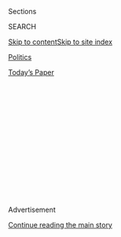 <div id="app">

<div>

<div>

<div>

<div class="NYTAppHideMasthead css-1q2w90k e1suatyy0">

<div class="section css-ui9rw0 e1suatyy2">

<div class="css-eph4ug er09x8g0">

<div class="css-6n7j50">

</div>

<span class="css-1dv1kvn">Sections</span>

<div class="css-10488qs">

<span class="css-1dv1kvn">SEARCH</span>

</div>

[Skip to content](#site-content)[Skip to site
index](#site-index)

</div>

<div id="masthead-section-label" class="css-1wr3we4 eaxe0e00">

[Politics](https://www.nytimes.com/section/politics)

</div>

<div class="css-10698na e1huz5gh0">

</div>

</div>

<div id="masthead-bar-one" class="section hasLinks css-15hmgas e1csuq9d3">

<div class="css-uqyvli e1csuq9d0">

</div>

<div class="css-1uqjmks e1csuq9d1">

</div>

<div class="css-9e9ivx">

[](https://myaccount.nytimes.com/auth/login?response_type=cookie&client_id=vi)

</div>

<div class="css-1bvtpon e1csuq9d2">

[Today’s
Paper](https://www.nytimes.com/section/todayspaper)

</div>

</div>

</div>

</div>

<div data-aria-hidden="false">

<div id="site-content" data-role="main">

<div>

<div class="css-1aor85t" style="opacity:0.000000001;z-index:-1;visibility:hidden">

<div class="css-1hqnpie">

<div class="css-epjblv">

<span class="css-17xtcya">[Politics](/section/politics)</span><span class="css-x15j1o">|</span><span class="css-fwqvlz">In
Trumpworld, the Grown-Ups in the Room All Left, and Got Book
Deals</span>

</div>

<div class="css-k008qs">

<div class="css-1iwv8en">

<span class="css-18z7m18"></span>

<div>

</div>

</div>

<span class="css-1n6z4y">https://nyti.ms/3jZ0Uel</span>

<div class="css-1705lsu">

<div class="css-4xjgmj">

<div class="css-4skfbu" data-role="toolbar" data-aria-label="Social Media Share buttons, Save button, and Comments Panel with current comment count" data-testid="share-tools">

  - 
  - 
  - 
  - 
    
    <div class="css-6n7j50">
    
    </div>

  - 

</div>

</div>

</div>

</div>

</div>

</div>

<div id="NYT_TOP_BANNER_REGION" class="css-13pd83m">

</div>

<div id="top-wrapper" class="css-1sy8kpn">

<div id="top-slug" class="css-l9onyx">

Advertisement

</div>

[Continue reading the main
story](#after-top)

<div class="ad top-wrapper" style="text-align:center;height:100%;display:block;min-height:250px">

<div id="top" class="place-ad" data-position="top" data-size-key="top">

</div>

</div>

<div id="after-top">

</div>

</div>

<div>

<div id="sponsor-wrapper" class="css-1hyfx7x">

<div id="sponsor-slug" class="css-19vbshk">

Supported by

</div>

[Continue reading the main
story](#after-sponsor)

<div id="sponsor" class="ad sponsor-wrapper" style="text-align:center;height:100%;display:block">

</div>

<div id="after-sponsor">

</div>

</div>

<div class="css-186x18t">

News Analysis

</div>

<div class="css-1vkm6nb ehdk2mb0">

# In Trumpworld, the Grown-Ups in the Room All Left, and Got Book Deals

</div>

A large club of Trump administration evictees have turned their
bracingly bad experiences into a new genre: political revenge
literature.

<div class="css-79elbk" data-testid="photoviewer-wrapper">

<div class="css-z3e15g" data-testid="photoviewer-wrapper-hidden">

</div>

<div class="css-1a48zt4 ehw59r15" data-testid="photoviewer-children">

![<span class="css-16f3y1r e13ogyst0" data-aria-hidden="true">The list
of ex-staffers who have written tell-alls includes James Comey, former
F.B.I. director; Omarosa Manigault Newman, former assistant to the
president; and John Bolton, former national security
adviser.</span><span class="css-cnj6d5 e1z0qqy90" itemprop="copyrightHolder"><span class="css-1ly73wi e1tej78p0">Credit...</span><span><span>Photo
Illustration by Tony Cenicola/The New York Times. Trump: Doug Mills/The
New York
Times.</span></span></span>](https://static01.nyt.com/images/2020/08/01/us/politics/01trump-books-final/01trump-books-final-articleLarge.jpg?quality=75&auto=webp&disable=upscale)

</div>

</div>

<div class="css-18e8msd">

<div class="css-vp77d3 epjyd6m0">

<div class="css-hus3qt ey68jwv0" data-aria-hidden="true">

[![Sarah
Lyall](https://static01.nyt.com/images/2018/02/20/multimedia/author-sarah-lyall/author-sarah-lyall-thumbLarge.jpg
"Sarah Lyall")](https://www.nytimes.com/by/sarah-lyall)

</div>

<div class="css-1baulvz">

By [<span class="css-1baulvz last-byline" itemprop="name">Sarah
Lyall</span>](https://www.nytimes.com/by/sarah-lyall)

</div>

</div>

  - Aug. 1, 2020, <span class="css-epvm6">11:56 a.m.
    ET</span>

  - 
    
    <div class="css-4xjgmj">
    
    <div class="css-d8bdto" data-role="toolbar" data-aria-label="Social Media Share buttons, Save button, and Comments Panel with current comment count" data-testid="share-tools">
    
      - 
      - 
      - 
      - 
        
        <div class="css-6n7j50">
        
        </div>
    
      - 
    
    </div>
    
    </div>

</div>

</div>

<div class="section meteredContent css-1r7ky0e" name="articleBody" itemprop="articleBody">

<div class="css-1fanzo5 StoryBodyCompanionColumn">

<div class="css-53u6y8">

It was the summer of 2016, and the Republican Party was about to
nominate Donald J. Trump for president. Until then, many party members
had aggressively opposed his candidacy. “I think he’s crazy,” Senator
Lindsey Graham, Republican of South Carolina, said earlier that year. “I
think he’s unfit for office.”

But faced with the inevitable reality of Mr. Trump, the party was forced
to perform what the British tabloids call a
“[reverse-ferret](https://www.forbes.com/sites/andrewbusby/2019/03/29/the-reverse-ferret-and-the-department-store-how-today-became-debs-day/#6eebddc017de)”
— a messaging U-turn in which you abruptly take the opposite position of
the one you espoused a moment earlier.

Contrary to what they said before, the Republicans announced, Mr. Trump
was totally suited for the presidency. He would rise to the occasion.
Being president would render him, tautologically, presidential. In any
case, at least he would be surrounded by adults who would steer him in
the right direction.

“It began to dawn on me,” Anthony Scaramucci, who went on to (briefly)
work in the Trump White House, wrote of hearing about the
then-candidate’s tax proposals. “Donald J. Trump wasn’t the extreme,
unhinged, unserious candidate that I thought he was.”

</div>

</div>

<div class="css-1fanzo5 StoryBodyCompanionColumn">

<div class="css-53u6y8">

Mr. Scaramucci spent just 11 days as the White House communications
director in 2017 before being [unceremoniously
removed](https://www.nytimes.com/2017/07/31/us/politics/trump-white-house-obamacare-health.html),
a victim of his own operatic ineptitude as well as the dysfunction of
the White House. He now regrets the error, as he sees it, of ever having
admired Mr. Trump. “The guy stinks,” he [said
recently](https://www.theguardian.com/tv-and-radio/2020/jul/17/the-guy-stinks-and-hes-a-racist-anthony-scaramucci-on-donald-trump).

As it happens, Mr. Scaramucci wrote a book about his brief, unhappy
White House experience, joining a large club of Trump administration
evictees who have turned their bracingly bad experiences into a new
genre of political revenge literature. These include [James
Comey](https://www.nytimes.com/2019/10/12/us/politics/james-comey-trump.html),
former F.B.I. director; Omarosa Manigault Newman, former assistant to
the president; Andrew McCabe, former deputy F.B.I. director; John
Bolton, former national security adviser; Cliff Sims, former White House
communications aide; and Anonymous, current senior figure, at least by
his or her own account, in the Trump administration.

(There’s also Sean Spicer, former press secretary, who wrote a mostly
complimentary book about his fleeting White House tenure; and Mary
Trump, not an ex-staffer but the president’s niece, whose scathing
portrait of Trump family pathology came out in July and sold 1.35
million copies across all formats in its first week. That book is
currently No. 1 on hardback nonfiction best-seller lists in the United
States, Britain, Canada and Ireland, and No. 2 in
Australia.)

</div>

</div>

<div class="css-79elbk" data-testid="photoviewer-wrapper">

<div class="css-z3e15g" data-testid="photoviewer-wrapper-hidden">

</div>

<div class="css-1a48zt4 ehw59r15" data-testid="photoviewer-children">

![](https://static01.nyt.com/images/2020/08/02/us/politics/trump-books-covers/oakImage-1595963353180-articleLarge.jpg?quality=75&auto=webp&disable=upscale)

</div>

</div>

<div class="css-1fanzo5 StoryBodyCompanionColumn">

<div class="css-53u6y8">

Taken en masse, the books paint a damning portrait of the 45th president
of the United States. But the sheer volume of unflattering material they
contain can have the paradoxical danger of blunting their collective
impact. After the 10th time you read about Mr. Trump’s short attention
span, your own attention is in danger of wandering.

</div>

</div>

<div class="css-1fanzo5 StoryBodyCompanionColumn">

<div class="css-53u6y8">

“There is only so much the public can absorb,” Anonymous writes in “A
Warning.”

There are even more memoirs scheduled for the fall: one by Michael
Cohen, the president’s disgraced ex-personal lawyer, which federal
officials tried to block but then said could proceed, and another by
H.R. McMaster, who was Mr. Trump’s second national security adviser and
is no fan of the president.

But at this point, nearly four years in, is there anything left to say
about Mr. Trump that might surprise us? Or, as Mr. McCabe writes in “The
Threat”: “What more could a person do to erode the credibility of the
presidency?”

Reading all these books, one after the other, is like swimming for days
in a greasy, brackish canal whose bottom is teeming with shards of
broken-down old industrial equipment. The experience is not pleasant,
you might hurt yourself, and it leaves you covered in grime. The picture
they paint of their protagonist — Mr. Trump — is so outrageous that if
they were fiction they would be dismissed as too broad, too much of a
caricature.

As different as the authors are, the books share a number of common
observations about the president. And so, with the Republican Party set
to renominate him this month,<span class="css-8l6xbc evw5hdy0">
</span>here is a reminder of what sort of leader Mr. Trump has turned
out to be, according to his growing band of disgruntled former
employees.

## Trump vs. his employees

Mr. Trump is universally presented in the memoirs as a flamboyantly mean
and intemperately indiscreet boss, wrong-footing and humiliating cabinet
members and aides with constant criticism, sometimes to their faces,
sometimes behind their backs.

The president dismisses Jim Mattis, his first secretary of
defense<span class="css-8l6xbc evw5hdy0"> </span>as “a liberal
Democrat,” yells at him in meetings and notes that “I never really
liked him.” (“I felt sorry for Mattis, not to mention the country as a
whole,” Mr. Bolton writes.)

He derides Kirstjen Nielsen, his second secretary of homeland security
as ineffectual and “not mentally able” to handle her job and then, in a
fit of pique, futilely attempts to reassign her responsibilities first
to Jared Kushner, his son-in-law, and then to Mr. Bolton.

</div>

</div>

<div class="css-1fanzo5 StoryBodyCompanionColumn">

<div class="css-53u6y8">

He muses aloud on multiple occasions about dumping Vice President Mike
Pence from the ticket in 2020 and replacing him with Nikki Haley, the UN
ambassador.<span class="css-8l6xbc evw5hdy0"> </span>“Did we make a
mistake with Gina?” he asks, referring to his decision to make Gina
Haspel director of the C.I.A.

“Rex was terrible,” he says about Rex Tillerson, his original secretary
of state. “What good is he?” he asks rhetorically about Steven Mnuchin,
his treasury secretary. “I thought we had the right guy at Treasury. But
now I don’t know.”

He yells at his trade adviser, Peter Navarro, when Mr. Navarro attempts
to show him a complicated chart outlining a policy point. (“I have no
idea what I’m even looking at,” the president snaps.) He tells Mr.
Kushner in meetings: “Jared, you don’t know what you’re talking about.”
He mocks his original chief economic adviser, Gary Cohn, as a
“globalist,” elongating the “O” in a sneering tone, as if the word
were akin to “Antifa member.”

Just as the president uses derisive nicknames for his political enemies,
so he does for his own subordinates. He mocks Jeff Sessions his first
attorney general, as “Benjamin Button.” He calls Betsy DeVos, the
education secretary, “Ditzy DeVos.”<span class="css-8l6xbc evw5hdy0">
</span>“This place is really taking a toll on Kellyanne,” he says of
Kellyanne Conway, counselor to the president, implying that she looks
tired and worn out.

## The president and the truth

The Trump administration surged into life with a whomping great Trumpian
untruth: that Mr. Trump’s inauguration crowd was the largest in history.
Even Mr. Spicer did not believe it, though he had to pretend otherwise.

“It was hard to keep a straight face as Sean proceeded to lie to the
American people,” Ms. Manigault Newman writes.

All the memoirists present Mr. Trump as supremely untrustworthy. He is
“a deliberate liar, someone who will say whatever he pleased to get
whatever he wishes,” Mr. McCabe writes. “People who’ve known him for
years accept it as common knowledge,” Anonymous writes.

</div>

</div>

<div class="css-1fanzo5 StoryBodyCompanionColumn">

<div class="css-53u6y8">

Sometimes Mr. Trump asserts one thing and then, a few minutes later,
just the opposite.

On other occasions, he conjures pieces of misinformation designed to
bolster his thesis, as when he insisted that “three to five million
people” voted illegally in the 2016 election. He has a habit of plucking
figures from thin air — first $20 billion, for instance, then $38
billion, to drive home his point about trade deficits in a meeting with
President Moon Jae-in of South Korea — regardless of the numbers’
relationship to fact.

The memoirists have different ways of dealing with all this presidential
slipperiness. Mr. Comey and Mr. McCabe start keeping detailed logs of
their encounters with the president, the way you would if you had an
unstable spouse and wanted to catalog his erratic behavior for use in
future divorce proceedings.

Too bad, is the apparent view of Reince Priebus, the original chief of
staff.

“The directive came down from Reince,” Ms. Manigault Newman writes,
“that our default position was to back up whatever the president said
or tweeted, regardless of its accuracy.”

## How to describe the experience

Striving for new ways to characterize the head-spinning unreality of the
Trump White House, the authors of the memoirs turn to a variety of vivid
figures of speech.

**Mr. Spicer:** “I sometimes felt like a scuba diver, abandoned in the
middle of the ocean, treading water.”

**Mr. Comey:** “The demand was like Sammy the Bull’s Cosa Nostra
induction ceremony — with Trump, in the role of the family boss, asking
me if I have what it takes to be a ‘made man.’”

**Ms. Manigault Newman:** “The selection process for his cabinet was
like an episode of ‘The Bachelor.’”

**Mr. Bolton:** “It was like making and executing policy inside a
pinball machine.”

</div>

</div>

<div class="css-1fanzo5 StoryBodyCompanionColumn">

<div class="css-53u6y8">

**Anonymous:** Working for Mr. Trump was like “showing up at the nursing
home at daybreak to find your elderly uncle running pantsless across the
courtyard and cursing loudly about the cafeteria food.”

## Trump as instigator

To read these books is to read of a chaotic, paranoiac workplace, where
the boss delights in fomenting discord and instability among the
employees.

He encourages them to keep tabs on one another. “Give me their names,”
he tells Mr. Sims, wielding a Sharpie and a White House note card,
vowing to rid the White House of nonloyalists.

He praises their rivals. “Keith Kellogg knows all about NATO,” the
president says airily to Mr. Bolton, speaking with ominous intent of Mr.
Pence’s national security adviser. “He never offers his opinions unless
I ask.”

(This causes some merriment between Mr. Bolton and Mike Pompeo, the
current secretary of state, who plays dual roles in Mr. Bolton’s drama:
as a rival he suspects of conspiring and leaking against him, and as his
partner in anti-Trump incredulity and black-humored job insecurity.

“As Pompeo and I reflected later, this statement told us exactly who my
likely replacement would be if I resigned soon,” Mr. Bolton writes. “I
said, ‘Of course, if you resign, maybe Keith would be Secretary of
State.’” To which Mr. Pompeo responds: “Or, if we both resign, Keith
could become Henry Kissinger and have both jobs.’”)

## The president’s verbal style

Mr. Trump likes to talk, the memoirists agree, and he does not like to
listen.

He meanders from topic to topic, loops back around, adds new topics,
repeats himself, boasts, mixes facts with fake facts, throws in his
latest obsession, continuing on and on according to some labyrinthine
stream-of-consciousness impulse in which whatever is on his mind is
worthy of public utterance. He does this in rallies and at campaign
events; he also does it in briefings, in one-on-one conversations and at
policy meetings.

</div>

</div>

<div class="css-1fanzo5 StoryBodyCompanionColumn">

<div class="css-53u6y8">

“I don’t use the word ‘conversation’ because the term doesn’t apply when
one person speaks nearly the entire time,” Mr. Comey writes of the
experience.

## The presidential attention span

It is true that Mr. Trump successfully repeated the words “[person,
woman, man, camera,
TV](https://www.nytimes.com/2020/07/23/us/politics/person-woman-man-camera-tv-trump.html)”
on television in an effort to demonstrate the superiority of his mental
acuity, but it is also true, the books argue, that he rarely reads, gets
bored easily, is irritable and distracted, has trouble remembering
complicated things, has no intellectual curiosity and is ignorant not
just about his job but about things generally considered common
knowledge.

With his short attention span, he is averse to learning anything at
briefings if he finds the information difficult to follow, boring, or in
contravention of what he already thinks. Staff members are told to to
stick to a single point and repeat it often, and to boil complex
proposals down to a single page — or, better, a single paragraph. They
are told not to present Mr. Trump with too-long briefing papers, lest he
shout at them, or with too many slides, lest his eyes glaze over.

“Any time somebody new came in to brief him, he’d get angry and say,
“Who’s that guy? What’s he want?” Ms. Manigault Newman writes.

## The presidential schedule

The president keeps unconventional office hours, is often late to
meetings and events and watches a lot of TV.

“At 9:35 I called Trump, who was as usual still in the residence,” Mr.
Bolton writes.

“He often doesn’t start the day in the Oval Office until 10 or 11 a.m.,”
Anonymous writes. He is “channel-surfing his way through the
presidency.”

“His official schedule was more of a loose outline than a strict
regimen,” Mr. Sims writes.

## The presidential ego

In “Too Much and Never Enough,” Mary Trump describes her uncle as “a
savant of self-promotion” with a “delusional belief in his own
brilliance and superiority” stemming from a bottomless insecurity that
needs to be assuaged with a constant stream of ego-boosting compliments.

</div>

</div>

<div class="css-1fanzo5 StoryBodyCompanionColumn">

<div class="css-53u6y8">

That is why the president often asserts that he is the best at
everything.

“It was the most presidential act in decades,” he says, after he directs
the Pentagon to bomb Iran and then calls it off at the last minute. (Mr.
Bolton has a different take: “In my government experience, this was the
most irrational thing I ever witnessed any president do.” )

“They say I might be the world’s greatest brander,” he says to Mr. Sims,
before unveiling his marketing idea for his tax-cut plan: calling the
legislation the “Cutting Cutting Cutting Bill” (it ended up being called
something else).

Several memoirists describe how Mr. Trump, to soothe a wounded psyche
bruised by his failure to win the popular vote in 2016, continually
invited visitors to admire posters illustrating how he had won the
election anyway.

“Trump kept big charts in his private dining room, in his den, in his
study, that showed the electoral map color coded in red and blue,” Ms.
Manigault Newman writes. “When anyone walked in, he’d point to the chart
and talk about the election results.”

Anonymous was familiar with the maps, as well. “Trump carried around
maps outlining his electoral victory, which he would pull out at odd
times,” he writes. “He would beckon guests, as well as aides, advisers
and incoming cabinet officers, to gaze at the sea of red on the map.”

## Does Mr. Trump use a tanning bed?

“His face appeared slightly orange, with bright white half-moons under
his eyes where I assumed he placed small tanning goggles,” Mr. Comey
writes.

Ms. Manigault Newman mentions the tanning-adjacent chatter around the
[abrupt
firing](https://www.washingtonpost.com/news/post-politics/wp/2017/05/05/white-house-fires-its-chief-usher-the-first-woman-in-that-job/)
of Angella Reid, chief usher of the White House, several months into Mr.
Trump’s administration.

</div>

</div>

<div class="css-1fanzo5 StoryBodyCompanionColumn">

<div class="css-53u6y8">

“Allegedly, Trump didn’t approve of her handling of his tanning bed,”
she says. “I’d heard he was unhappy with her efforts to procure the bed,
to bring it into the East Wing securely, to find a discreet place for
it, and to set it up properly.”

## Aides on the president’s conduct

The memoirs paint a picture of the West Wing as a place of baroque
workplace dysfunction, where workers gather to trade “Guess what he did
now” stories about their boss and to save him (and themselves, and the
country) from his worst impulses.

And so, in “A Warning,” Anonymous writes that cabinet-level
administration officials contemplated “a midnight self-massacre,” which
would entail “resigning en masse to call attention to Trump’s misconduct
and erratic leadership.”

Many staffers are perpetually on the brink of quitting, keeping
resignation letters on hand should the time come. And if his colleagues
hate working for the Trump administration, John Kelly, the president’s
second chief of staff, apparently hates it the most.

“This is the worst” (insert expletive here) “job I’ve ever had,” Mr.
Kelly tells Mr. Sims.

“You can’t imagine how desperate I am to get out of here,” he tells Mr.
Bolton. “This is a very bad place to work.”

## Things John Bolton claims people said to him

A striking aspect of “The Room Where it Happened” is how frequently
cabinet-level officials confide incredulously in Mr. Bolton about the
president’s irrationality and narcissism, as if they and the former
national security adviser formed a gang of rebellious high-school
students, quietly plotting resistance against the incompetent autocrats
running the school.

“As McGahn often whispered to me,” Mr. Bolton writes, speaking of Donald
McGahn, who served for a while as White House counsel, “This is not the
Bush Administration.”

</div>

</div>

<div class="css-1fanzo5 StoryBodyCompanionColumn">

<div class="css-53u6y8">

“Has there ever been a presidency like this?” Mr. Kelly asks Mr. Bolton,
mentioning that the president has just said, apropos of nothing, that it
would be “cool” to invade Venezuela. (“I assured him there had not,” Mr.
Bolton responds.)

“This is getting pretty silly,” Mr. Mattis says to Mr. Bolton as the men
listen to Mr. Trump rail at Jens Stoltenberg, the secretary general of
NATO, about how America’s allies mock it behind its back because it pays
too much in annual dues.

As for Mr. Pompeo, Mr. Bolton describes how the secretary of state
passed him a snarky anti-Trump note in the middle of the president’s
summit with Kim Jong-un ****** of North Korea in 2018. And he describes
how, after listening to the president yell at Ms. Nielsen about border
security in a particularly fruitless meeting, Mr. Pompeo whispers to Mr.
Bolton: “Why are we still here?”

## Leaving Trump’s orbit

“What Donald can do in order to offset the powerlessness and rage he
feels is punish the rest of us,” Mary Trump writes.

This is clear by the way he behaves when he has fired someone or they
have quit, frequent occurrences in an administration with such a high
turnover. After he fires Mr. Comey, the FBI director, while he is in
California, for instance, Mr. Trump is incensed to learn that Mr. Comey
has returned to Washington on the same government plane that he traveled
out on.

“That’s not right\! I didn’t approve of that\!” he rants to Mr. McCabe.
Then he decrees that Mr. Comey should never be allowed to enter the
F.B.I. headquarters again, not even to clean out his desk. “I’m banning
him from the building,” the president says.

After Mr. Mattis resigns as defense secretary, Anonymous writes, the
wounded president throws “a temper tantrum,” insists that Mr. Mattis
leave the job immediately, before his successor has been named, and then
falsely claims that in fact he fired Mr. Mattis, rather than the other
way around.

</div>

</div>

<div class="css-1fanzo5 StoryBodyCompanionColumn">

<div class="css-53u6y8">

## How the Trump administration said ‘you’re fired’

**Mr. Comey:** Saw the news reported on TV in the back of the auditorium
while he was in the middle of making a speech in California.

**Mr. McCabe:** Saw the news on TV, followed by a presidential tweet:
“Andrew McCabe FIRED, a great day for the hard working men and women
of the FBI.”

**Ms. Manigault Newman:** Called into the Situation Room before the 2017
White House Christmas Party, was informed by Mr. Kelly that “there are
significant integrity violations related to you,” and was not allowed to
leave until the stress of the encounter triggered an asthma attack and
she went home.

**Mr. Sims:** Was fired by Mr. Kelly, who said: “In the past 40 years, I
don’t think I’ve ever had a subordinate whose reputation is worse than
yours.”

**Mr. Priebus:** Idling in the presidential motorcade after a trip to
New York on the day after he had submitted his resignation, learned that
his removal was effective immediately when he read on Twitter that Mr.
Kelly was replacing him. The motorcade went on to the White House; his
car peeled away and drove off into oblivion.

## Trump on the authors

**Mr. Comey:** [“A weak and untruthful slime
ball”](https://www.businessinsider.com/trump-tweets-james-comey-book-higher-loyalty-slime-ball-2018-4)

**Mr. McCabe:** [“A major
sleazebag.”](https://twitter.com/realdonaldtrump/status/1150011125347627009?lang=en)

**Ms. Manigault Newman:** [“Vicious, but not
smart.”](https://www.cnbc.com/2018/08/13/trump-launches-twitter-attack-on-omarosa-she-was-vicious-but-not-smart.html)

**Mary Trump:** [“A seldom seen niece who knows little about me, says
untruthful things about my wonderful parents (who couldn’t stand her\!)
and me, and violated her NDA. … She’s a
mess\!”](https://twitter.com/realdonaldtrump/status/1284255473424891905)

**Mr. Sims:** [“A low level staffer that I hardly knew. … He is a
mess\!”](https://twitter.com/realdonaldtrump/status/1090244651578204160?lang=en)

**Mr. Bolton:** A [“sick
puppy.”](https://twitter.com/realdonaldtrump/status/1273603410340843520)

</div>

</div>

</div>

<div>

</div>

<div>

</div>

<div>

</div>

<div>

<div id="bottom-wrapper" class="css-1ede5it">

<div id="bottom-slug" class="css-l9onyx">

Advertisement

</div>

[Continue reading the main
story](#after-bottom)

<div id="bottom" class="ad bottom-wrapper" style="text-align:center;height:100%;display:block;min-height:90px">

</div>

<div id="after-bottom">

</div>

</div>

</div>

</div>

</div>

## Site Index

<div>

</div>

## Site Information Navigation

  - [© <span>2020</span> <span>The New York Times
    Company</span>](https://help.nytimes.com/hc/en-us/articles/115014792127-Copyright-notice)

<!-- end list -->

  - [NYTCo](https://www.nytco.com/)
  - [Contact
    Us](https://help.nytimes.com/hc/en-us/articles/115015385887-Contact-Us)
  - [Work with us](https://www.nytco.com/careers/)
  - [Advertise](https://nytmediakit.com/)
  - [T Brand Studio](http://www.tbrandstudio.com/)
  - [Your Ad
    Choices](https://www.nytimes.com/privacy/cookie-policy#how-do-i-manage-trackers)
  - [Privacy](https://www.nytimes.com/privacy)
  - [Terms of
    Service](https://help.nytimes.com/hc/en-us/articles/115014893428-Terms-of-service)
  - [Terms of
    Sale](https://help.nytimes.com/hc/en-us/articles/115014893968-Terms-of-sale)
  - [Site
    Map](https://spiderbites.nytimes.com)
  - [Help](https://help.nytimes.com/hc/en-us)
  - [Subscriptions](https://www.nytimes.com/subscription?campaignId=37WXW)

</div>

</div>

</div>

</div>
